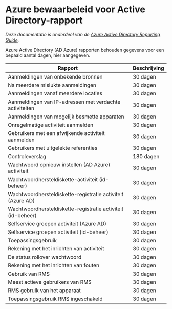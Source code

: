 <properties
    pageTitle="Azure bewaarbeleid voor Active Directory rapport | Microsoft Azure"
    description="Bewaarbeleid op de gegevens in uw Azure Active Directory"
    services="active-directory"
    documentationCenter=""
    authors="dhanyahk"
    manager="femila"
    editor=""/>

<tags
    ms.service="active-directory"
    ms.devlang="na"
    ms.topic="article"
    ms.tgt_pltfrm="na"
    ms.workload="identity"
    ms.date="03/07/2016"
    ms.author="dhanyahk"/>

# <a name="azure-active-directory-report-retention-policies"></a>Azure bewaarbeleid voor Active Directory-rapport

*Deze documentatie is onderdeel van de [Azure Active Directory Reporting Guide](active-directory-reporting-guide.md).*

Azure Active Directory (AD Azure) rapporten behouden gegevens voor een bepaald aantal dagen, hier aangegeven.

Rapport                                                  | Beschrijving
------------------------------------------------------- | -----------
Aanmeldingen van onbekende bronnen                           | 30 dagen
Na meerdere mislukte aanmeldingen                        | 30 dagen
Aanmeldingen vanaf meerdere locaties                      | 30 dagen
Aanmeldingen van IP-adressen met verdachte activiteiten     | 30 dagen
Aanmeldingen van mogelijk besmette apparaten                 | 30 dagen
Onregelmatige activiteit aanmelden                              | 30 dagen
Gebruikers met een afwijkende activiteit aanmelden                   | 30 dagen
Gebruikers met uitgelekte referenties                           | 30 dagen
Controleverslag                                            | 180 dagen
Wachtwoord opnieuw instellen (AD Azure) activiteit                      | 30 dagen
Wachtwoordhersteldiskette-activiteit (id-beheer)              | 30 dagen
Wachtwoordhersteldiskette-registratie activiteit (Azure AD)         | 30 dagen
Wachtwoordhersteldiskette-registratie activiteit (id-beheer) | 30 dagen
Selfservice groepen activiteit (Azure AD)                 | 30 dagen
Selfservice groepen activiteit (id-beheer)         | 30 dagen
Toepassingsgebruik                                       | 30 dagen
Rekening met het inrichten van activiteit                           | 30 dagen
De status rollover wachtwoord                                | 30 dagen
Rekening met het inrichten van fouten                             | 30 dagen
Gebruik van RMS                                               | 30 dagen
Meest actieve gebruikers van RMS                                   | 30 dagen
RMS gebruik van het apparaat                                        | 30 dagen
Toepassingsgebruik RMS ingeschakeld                           | 30 dagen
